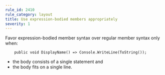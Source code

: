 ```yaml
---
rule_id: 2410
rule_category: layout
title: Use expression-bodied members appropriately
severity: 1
---
```

Favor expression-bodied member syntax over regular member syntax only when:

        public void DisplayName() => Console.WriteLine(ToString());

- the body consists of a single statement and
- the body fits on a single line.

